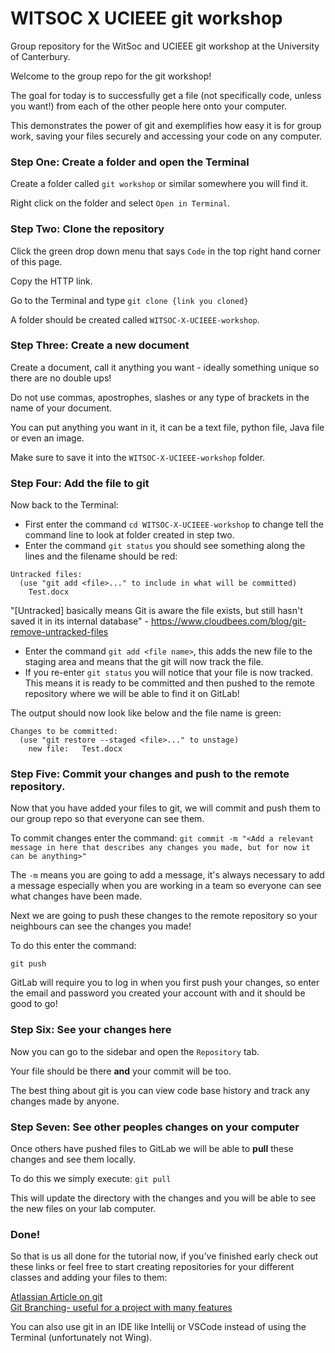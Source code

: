 # WITSOC X UCIEEE git workshop

Group repository for the WitSoc and UCIEEE git workshop at the University of Canterbury.

Welcome to the group repo for the git workshop!

The goal for today is to successfully get a file (not specifically code, unless you want!) from each of the other people here onto your computer.

This demonstrates the power of git and exemplifies how easy it is for group work, saving your files securely and accessing your code on any computer.

### Step One: Create a folder and open the Terminal
Create a folder called `git workshop` or similar somewhere you will find it.

Right click on the folder and select `Open in Terminal`.

### Step Two: Clone the repository
Click the green drop down menu that says `Code` in the top right hand corner of this page. 

Copy the HTTP link.

Go to the Terminal and type `git clone {link you cloned}`

A folder should be created called `WITSOC-X-UCIEEE-workshop`.

### Step Three: Create a new document
Create a document, call it anything you want - ideally something unique so there are no double ups!

Do not use commas, apostrophes, slashes or any type of brackets in the name of your document.

You can put anything you want in it, it can be a text file, python file, Java file or even an image.

Make sure to save it into the `WITSOC-X-UCIEEE-workshop` folder.

### Step Four: Add the file to git
Now back to the Terminal:
- First enter the command `cd WITSOC-X-UCIEEE-workshop` to change tell the command line to look at folder created in step two.
- Enter the command `git status` you should see something along the lines and the filename should be red:
```
Untracked files:
  (use "git add <file>..." to include in what will be committed)
	Test.docx
```
"[Untracked] basically means Git is aware the file exists, but still hasn't saved it in its internal database" - https://www.cloudbees.com/blog/git-remove-untracked-files 

- Enter the command `git add <file name>`, this adds the new file to the staging area and means that the git will now track the file.
- If you re-enter `git status` you will notice that your file is now tracked. This means it is ready to be committed and then pushed to the remote repository where we will be able to find it on GitLab!

The output should now look like below and the file name is green:
```
Changes to be committed:
  (use "git restore --staged <file>..." to unstage)
	new file:   Test.docx
```

### Step Five: Commit your changes and push to the remote repository.
Now that you have added your files to git, we will commit and push them to our group repo so that everyone can see them.

To commit changes enter the command: 
`git commit -m "<Add a relevant message in here that describes any changes you made, but for now it can be anything>"`

The `-m` means you are going to add a message, it's always necessary to add a message especially when you are working in a team so everyone can see what changes have been made.

Next we are going to push these changes to the remote repository so your neighbours can see the changes you made!

To do this enter the command: 

`git push`

GitLab will require you to log in when you first push your changes, so enter the email and password you created your account with and it should be good to go!

### Step Six: See your changes here

Now you can go to the sidebar and open the `Repository` tab. 

Your file should be there **and** your commit will be too. 

The best thing about git is you can view code base history and track any changes made by anyone.

### Step Seven: See other peoples changes on your computer
Once others have pushed files to GitLab we will be able to **pull** these changes and see them locally.

To do this we simply execute: `git pull`

This will update the directory with the changes and you will be able to see the new files on your lab computer. 

### Done!
So that is us all done for the tutorial now, if you've finished early check out these links or feel free to start creating repositories for your different classes and adding your files to them: 

[Atlassian Article on git](https://www.atlassian.com/git/tutorials/what-is-git)\
[Git Branching- useful for a project with many features](https://www.educative.io/blog/git-branching-tutorial)

You can also use git in an IDE like Intellij or VSCode instead of using the Terminal (unfortunately not Wing).
